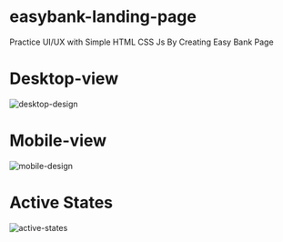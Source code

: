 # easybank-landing-page
Practice UI/UX with Simple HTML CSS Js By Creating Easy Bank Page

# Desktop-view

![desktop-design](https://user-images.githubusercontent.com/107635975/221365483-29a5b547-f92d-4512-a8aa-0dfd0143ceb4.jpg)

# Mobile-view

![mobile-design](https://user-images.githubusercontent.com/107635975/221365497-9bc03a89-123e-47b0-b80e-7c20def1d75d.jpg)

# Active States

![active-states](https://user-images.githubusercontent.com/107635975/221365505-7ea3f223-0491-4ac3-b4be-18ebe223e0b0.jpg)
